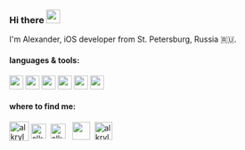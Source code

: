 ### Hi there <img src="https://c.tenor.com/SNL9_xhZl9oAAAAi/waving-hand-joypixels.gif" height="25" width="25"/>

I'm Alexander, iOS developer from St. Petersburg, Russia 🇷🇺.

#### languages & tools:

<img src="https://cdn.jsdelivr.net/gh/devicons/devicon/icons/swift/swift-original.svg" height="25" width="25" /> <img src="https://cdn.jsdelivr.net/gh/devicons/devicon/icons/objectivec/objectivec-plain.svg" height="25" width="25" /> <img src="https://cdn.jsdelivr.net/gh/devicons/devicon/icons/git/git-original.svg" height="25" width="25"/>  <img src="https://cdn.jsdelivr.net/gh/devicons/devicon/icons/firebase/firebase-plain.svg" height="25" width="25"/> <img src="https://cdn.jsdelivr.net/gh/devicons/devicon/icons/jira/jira-original.svg" height="25" width="25" /> <img src="https://cdn.jsdelivr.net/gh/devicons/devicon/icons/figma/figma-original.svg" height="25" width="25" /> 

#### where to find me:

<p align="left">
<a href="https://github.com/alkryl" target="blank"><img align="center" src="https://img.icons8.com/fluency/344/github.png" alt="alkryl" height="35" width="35"/></a>
<a href="https://t.me/alkryl" target="blank"><img align="center" src="https://cdn-icons-png.flaticon.com/512/5968/5968804.png" alt="alkryl" height="27" width="27"/></a>&nbsp;
<a href="https://www.linkedin.com/in/alkryl" target="blank"><img align="center" src="https://cdn-icons.flaticon.com/png/512/3536/premium/3536505.png?token=exp=1652797037~hmac=6a7aa7e6d8d5251208b117bb8fdc2966" alt="alkryl" height="27" width="27" /></a>&nbsp;&nbsp;
<a href="mailto:alexkrylov.dev@gmail.com"><img align="center" src="https://cdn-icons-png.flaticon.com/512/732/732200.png" height="32" width="32" /></a>&nbsp;
<a href="https://apps.apple.com/us/developer/alexander-krylov/id1498099794" target="blank"><img align="center" src="https://img.icons8.com/color/344/apple-app-store--v1.png" alt="alkryl" height="32" width="32" /></a>
</p>





<!--
**alkryl/alkryl** is a ✨ _special_ ✨ repository because its `README.md` (this file) appears on your GitHub profile.

Here are some ideas to get you started:

- 🔭 I’m currently working on ...
- 🌱 I’m currently learning ...
- 👯 I’m looking to collaborate on ...
- 🤔 I’m looking for help with ...
- 💬 Ask me about ...
- 📫 How to reach me: ...
- 😄 Pronouns: ...
- ⚡ Fun fact: ...
-->
